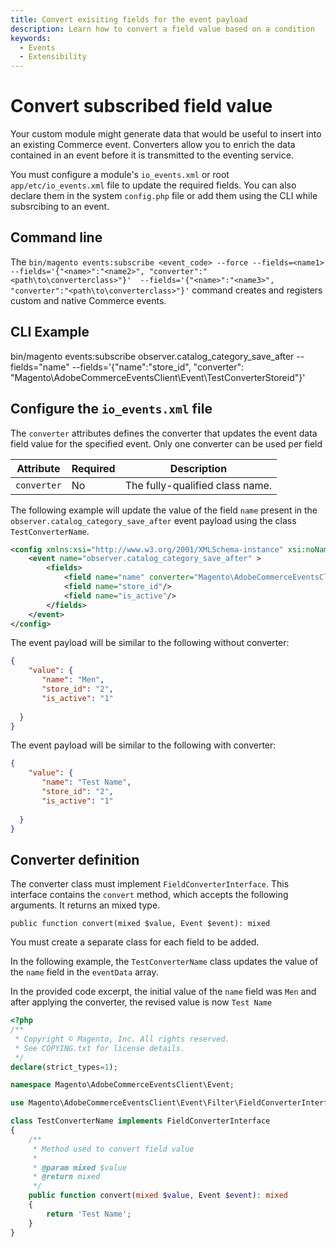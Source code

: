 ```yaml
---
title: Convert exisiting fields for the event payload
description: Learn how to convert a field value based on a condition
keywords:
  - Events
  - Extensibility
---
```


# Convert subscribed field value

Your custom module might generate data that would be useful to insert into an existing Commerce event. Converters allow you to enrich the data contained in an event before it is transmitted to the eventing service. 

<InlineAlert variant="info" slots="text"/>

You must configure a module's `io_events.xml` or root `app/etc/io_events.xml` file to update the required fields. You can also declare them in the system `config.php` file or add them using the CLI while subsrcibing to an event.

## Command line

The `bin/magento events:subscribe <event_code> --force --fields=<name1> --fields='{"<name>":"<name2>", "converter":"<path\to\converterclass>"}'  --fields='{"<name>":"<name3>", "converter":"<path\to\converterclass>"}'` command creates and registers custom and native Commerce events.

## CLI Example
bin/magento events:subscribe observer.catalog_category_save_after --fields="name" --fields='{"name":"store_id", "converter": "Magento\AdobeCommerceEventsClient\Event\TestConverterStoreid"}'

## Configure the `io_events.xml` file

The `converter` attributes defines the converter that updates the event data field value for the specified event. Only one converter can be used per field

Attribute | Required | Description
--- | --- | ---
`converter` | No | The fully-qualified class name.


The following example will update the value of the field `name` present in the `observer.catalog_category_save_after` event payload using the class `TestConverterName`.

```xml
<config xmlns:xsi="http://www.w3.org/2001/XMLSchema-instance" xsi:noNamespaceSchemaLocation="urn:magento:module-commerce-events-client/etc/io_events.xsd">
    <event name="observer.catalog_category_save_after" >
        <fields>
            <field name="name" converter="Magento\AdobeCommerceEventsClient\Event\TestConverterName"/>
            <field name="store_id"/>
            <field name="is_active"/>
        </fields>
    </event>
</config>
```

The event payload will be similar to the following without converter:

```json
{
    "value": {
       "name": "Men",
       "store_id": "2",
       "is_active": "1"
       
  }
}
```
The event payload will be similar to the following with converter:

```json
{
    "value": {
       "name": "Test Name",
       "store_id": "2",
       "is_active": "1"
       
  }
}
```
## Converter definition

The converter class must implement `FieldConverterInterface`. This interface contains the `convert` method, which accepts the following arguments. It returns an mixed type.

`public function convert(mixed $value, Event $event): mixed`

You must create a separate class for each field to be added.

In the following example, the `TestConverterName` class updates the value of the `name` field in the `eventData` array.

In the provided code excerpt, the initial value of the `name` field was `Men` and after applying the converter, the revised value is now `Test Name`
```php
<?php
/**
 * Copyright © Magento, Inc. All rights reserved.
 * See COPYING.txt for license details.
 */
declare(strict_types=1);

namespace Magento\AdobeCommerceEventsClient\Event;

use Magento\AdobeCommerceEventsClient\Event\Filter\FieldConverterInterface;

class TestConverterName implements FieldConverterInterface
{
    /**
     * Method used to convert field value
     *
     * @param mixed $value
     * @return mixed
     */
    public function convert(mixed $value, Event $event): mixed
    {
        return 'Test Name';
    }
}
```
